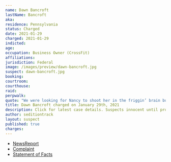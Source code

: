 ```yaml
---
name: Dawn Bancroft
lastName: Bancroft
aka:
residence: Pennsylvania
status: Charged
date: 2021-01-29
charged: 2021-01-29
indicted:
age:
occupation: Business Owner (CrossFit)
affiliations:
jurisdiction: Federal
image: /images/preview/dawn-bancroft.jpg
suspect: dawn-bancroft.jpg
booking:
courtroom:
courthouse:
raid:
perpwalk:
quote: "We were looking for Nancy to shoot her in the friggin’ brain but we didn’t find her."
title: Dawn Bancroft charged on January 29th, 2021
description: Click for latest case details. Suspects innocent until proven guilty.
author: seditiontrack
layout: suspect
published: true
charges:
---
```

- [NewsReport](https://www.mcall.com/news/police/mc-nws-pennsylvania-women-charged-in-capitol-siege-20210130-zsgjdrfdibgpboyuatcphtlaxq-story.html)
- [Complaint](https://www.justice.gov/opa/page/file/1362581/download)
- [Statement of Facts](https://www.justice.gov/opa/page/file/1362581/download)
